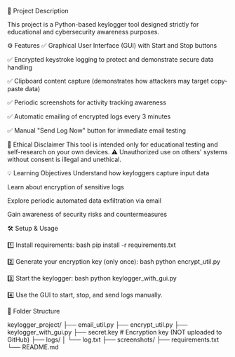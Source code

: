 💬 Project Description
  
  This project is a Python-based keylogger tool designed strictly for educational and cybersecurity awareness purposes.

⚙️ Features
✅ Graphical User Interface (GUI) with Start and Stop buttons

✅ Encrypted keystroke logging to protect and demonstrate secure data handling

✅ Clipboard content capture (demonstrates how attackers may target copy-paste data)

✅ Periodic screenshots for activity tracking awareness

✅ Automatic emailing of encrypted logs every 3 minutes

✅ Manual "Send Log Now" button for immediate email testing


🚨 Ethical Disclaimer
This tool is intended only for educational testing and self-research on your own devices.
⚠️ Unauthorized use on others' systems without consent is illegal and unethical.


💡 Learning Objectives
Understand how keyloggers capture input data

Learn about encryption of sensitive logs

Explore periodic automated data exfiltration via email

Gain awareness of security risks and countermeasures


🛠 Setup & Usage

1️⃣ Install requirements:
bash
pip install -r requirements.txt

2️⃣ Generate your encryption key (only once):
bash
python encrypt_util.py

3️⃣ Start the keylogger:
bash
python keylogger_with_gui.py

4️⃣ Use the GUI to start, stop, and send logs manually.

📂 Folder Structure

keylogger_project/
├── email_util.py
├── encrypt_util.py
├── keylogger_with_gui.py
├── secret.key          # Encryption key (NOT uploaded to GitHub)
├── logs/
│   └── log.txt
├── screenshots/
├── requirements.txt
└── README.md